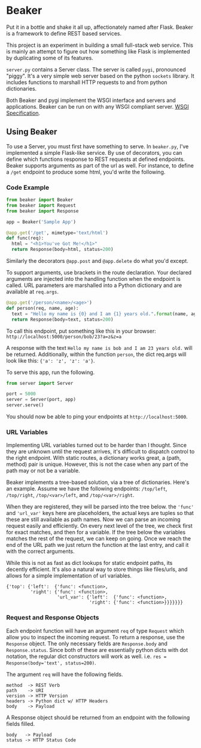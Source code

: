 # Beaker

Put it in a bottle and shake it all up, affectionately named after Flask. Beaker is a framework to define REST based services.

This project is an experiment in building a small full-stack web service. This is mainly an attempt to figure out how something like Flask is implemented by duplicating some of its features.

`server.py` contains a Server class. The server is called `pygi`, pronounced "piggy". It's a very simple web server based on the python `sockets` library. It includes functions to marshall HTTP requests to and from python dictionaries.

Both Beaker and pygi implement the WSGI interface and servers and applications. Beaker can be run on with any WSGI compliant server. [WSGI Specification](https://www.python.org/dev/peps/pep-0333/).

## Using Beaker

To use a Server, you must first have something to serve. In `beaker.py`, I've implemented a simple Flask-like service. By use of decorators, you can define which functions response to REST requests at defined endpoints. Beaker supports arguments as part of the url as well. For instance, to define a `/get` endpoint to produce some html, you'd write the following.

### Code Example

```python
from beaker import Beaker
from beaker import Request
from beaker import Response

app = Beaker('Sample App')

@app.get('/get', mimetype='text/html')
def func(req):
  html = "<h1>You've Got Me!</h1>"
  return Response(body=html, status=200)
```

Similarly the decorators `@app.post` and `@app.delete` do what you'd except.

To support arguments, use brackets in the route declaration. Your declared arguments are injected into the handling function when the endpoint is called. URL parameters are marshalled into a Python dictionary and are available at `req.args`.

```Python
@app.get('/person/<name>/<age>')
def person(req, name, age):
  text = "Hello my name is {0} and I am {1} years old.".format(name, age)
  return Response(body=text, status=200)
```

To call this endpoint, put something like this in your browser: `http://localhost:5000/person/bob/23?a=z&z=a`

A response with the text `Hello my name is bob and I am 23 years old.` will be returned. Additionally, within the function `person`, the dict req.args will look like this: `{'a': 'z', 'z': 'a'}`.

To serve this app, run the following.

```python
from server import Server

port = 5000
server = Server(port, app)
server.serve()
```

You should now be able to ping your endpoints at `http://localhost:5000`.

### URL Variables

Implementing URL variables turned out to be harder than I thought. Since they are unknown until the request arrives, it's difficult to dispatch control to the right endpoint. With static routes, a dictionary works great, a (path, method) pair is unique. However, this is not the case when any part of the path may or not be a variable.

Beaker implements a tree-based solution, via a tree of dictionaries. Here's an example. Assume we have the following endpoints: `/top/left`, `/top/right`, `/top/<var>/left`, and `/top/<var>/right`.

When they are registered, they will be parsed into the tree below. the `'func'` and `'url_var'` keys here are placeholders, the actual keys are tuples so that these are still available as path names. Now we can parse an incoming request easily and efficiently. On every next level of the tree, we check first for exact matches, and then for a variable. If the tree below the variables matches the rest of the request, we can keep on going. Once we reach the end of the URL path we just return the function at the last entry, and call it with the correct arguments.

While this is not as fast as dict lookups for static endpoint paths, its decently efficient. It's also a natural way to store things like files/urls, and allows for a simple implementation of url variables.

```
{'top': {'left':  {'func': <function>,
         'right': {'func': <function>,
                   'url_var': {'left':  {'func': <function>,
                               'right': {'func': <function>}}}}}}}
```

### Request and Response Objects

Each endpoint function will have an argument `req` of type `Request` which allow you to inspect the incoming request. To return a response, use the `Response` object. The only necessary fields are `Response.body` and `Response.status`. Since both of these are essentially python dicts with dot notation, the regular dict constructors will work as well. i.e. `res = Response(body='text', status=200)`.

The argument `req` will have the following fields.

```
method  -> REST Verb
path    -> URI
version -> HTTP Version
headers -> Python dict w/ HTTP Headers
body    -> Payload

```

A Response object should be returned from an endpoint with the following fields filled.

```
body   -> Payload
status -> HTTP Status Code
```
